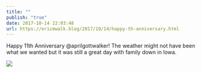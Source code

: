```yaml
---
title: ""
publish: "true"
date: 2017-10-14 22:03:48
url: https://ericmwalk.blog/2017/10/14/happy-th-anniversary.html
---
```


Happy 11th Anniversary @aprilgottwalker! The weather might not have been what we wanted but it was still a great day with family down in Iowa.

![](https://ericmwalk.blog/uploads/2022/94ef1061fa.jpg)
